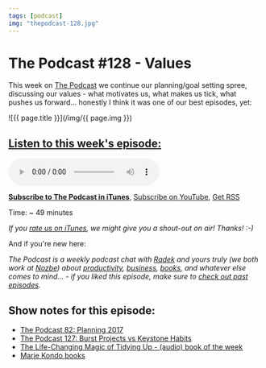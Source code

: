 ```yaml
---
tags: [podcast]
img: "thepodcast-128.jpg"
---
```


# The Podcast #128 - Values

This week on [The Podcast][p] we continue our planning/goal setting spree, discussing our values - what motivates us, what makes us tick, what pushes us forward... honestly I think it was one of our best episodes, yet:

<!--More-->

![{{ page.title }}](/img/{{ page.img }})

## [Listen to this week's episode:][e]

<audio controls>
<source src="https://files.nozbe.com/podcast/128.mp3" type="audio/mpeg">
</audio>

**[Subscribe to The Podcast in iTunes][i]**, [Subscribe on YouTube][y], [Get RSS][rss]

Time: ~ 49 minutes

*If you [rate us on iTunes][i], we might give you a shout-out on air! Thanks! :-)*

And if you're new here:

*The Podcast is a weekly podcast chat with [Radek][r] and yours truly (we both work at [Nozbe][n]) about [productivity](/tag/productivity), [business](/tag/business), [books](/tag/books), and whatever else comes to mind… - if you liked this episode, make sure to [check out past episodes](/tag/podcast).*

## Show notes for this episode:

  * [The Podcast 82: Planning 2017](http://thepodcast.fm/82)
  * [The Podcast 127: Burst Projects vs Keystone Habits](http://thepodcast.fm/127)
  * [The Life-Changing Magic of Tidying Up - (audio) book of the week](https://sliwinski.com/kondo/)
  * [Marie Kondo books](https://www.amazon.com/Marie-Kond%C5%8D/e/B00J59XZJA/)

[y]: https://michael.gratis/thepodcastyt
[rss]: http://thepodcast.fm/episodes?format=RSS
[e]: http://thepodcast.fm/episodes/128

[p]: https://michael.gratis/thepodcastfm
[n]: https://michael.gratis/nozbe
[r]: https://michael.gratis/radex
[i]: https://michael.gratis/thepodcast
[o]: https://michael.gratis/ipadonly

